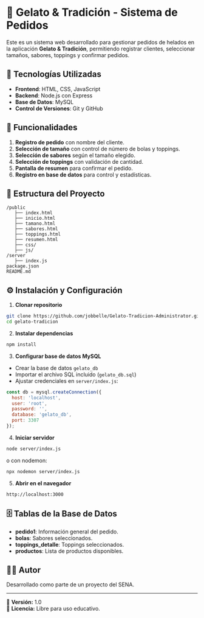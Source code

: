 
# 🍨 Gelato & Tradición - Sistema de Pedidos

Este es un sistema web desarrollado para gestionar pedidos de helados en la aplicación **Gelato & Tradición**, permitiendo registrar clientes, seleccionar tamaños, sabores, toppings y confirmar pedidos.

## 🚀 Tecnologías Utilizadas
- **Frontend**: HTML, CSS, JavaScript
- **Backend**: Node.js con Express
- **Base de Datos**: MySQL
- **Control de Versiones**: Git y GitHub

## 📌 Funcionalidades
1. **Registro de pedido** con nombre del cliente.
2. **Selección de tamaño** con control de número de bolas y toppings.
3. **Selección de sabores** según el tamaño elegido.
4. **Selección de toppings** con validación de cantidad.
5. **Pantalla de resumen** para confirmar el pedido.
6. **Registro en base de datos** para control y estadísticas.

## 📂 Estructura del Proyecto
```
/public
   ├── index.html
   ├── inicio.html
   ├── tamano.html
   ├── sabores.html
   ├── toppings.html
   ├── resumen.html
   ├── css/
   ├── js/
/server
   ├── index.js
package.json
README.md
```

## ⚙️ Instalación y Configuración
1. **Clonar repositorio**
```bash
git clone https://github.com/jobbelle/Gelato-Tradicion-Administrator.git
cd gelato-tradicion
```

2. **Instalar dependencias**
```bash
npm install
```

3. **Configurar base de datos MySQL**
- Crear la base de datos `gelato_db`
- Importar el archivo SQL incluido (`gelato_db.sql`)
- Ajustar credenciales en `server/index.js`:
```js
const db = mysql.createConnection({
  host: 'localhost',
  user: 'root',
  password: '',
  database: 'gelato_db',
  port: 3307
});
```

4. **Iniciar servidor**
```bash
node server/index.js
```
o con nodemon:
```bash
npx nodemon server/index.js
```

5. **Abrir en el navegador**
```
http://localhost:3000
```

## 🗄 Tablas de la Base de Datos
- **pedido1**: Información general del pedido.
- **bolas**: Sabores seleccionados.
- **toppings_detalle**: Toppings seleccionados.
- **productos**: Lista de productos disponibles.

## 👨‍💻 Autor
Desarrollado como parte de un proyecto del SENA.

---
📅 **Versión:** 1.0  
📌 **Licencia:** Libre para uso educativo.
